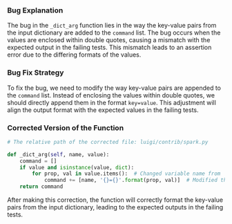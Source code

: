 ### Bug Explanation
The bug in the `_dict_arg` function lies in the way the key-value pairs from the input dictionary are added to the `command` list. The bug occurs when the values are enclosed within double quotes, causing a mismatch with the expected output in the failing tests. This mismatch leads to an assertion error due to the differing formats of the values.

### Bug Fix Strategy
To fix the bug, we need to modify the way key-value pairs are appended to the `command` list. Instead of enclosing the values within double quotes, we should directly append them in the format `key=value`. This adjustment will align the output format with the expected values in the failing tests.

### Corrected Version of the Function
```python
# The relative path of the corrected file: luigi/contrib/spark.py

def _dict_arg(self, name, value):
    command = []
    if value and isinstance(value, dict):
        for prop, val in value.items():  # Changed variable name from 'value' to 'val' to avoid shadowing
            command += [name, '{}={}'.format(prop, val)]  # Modified the format to match key=value
    return command
``` 

After making this correction, the function will correctly format the key-value pairs from the input dictionary, leading to the expected outputs in the failing tests.